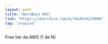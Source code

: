 ```yaml
---
layout: post
title: "HeroBuzz #41"
link: "https://ckarchive.com/b/r8u8hoh22989m"
tag: "arquivo"
---
```

Free tier da AWS (1 de N)